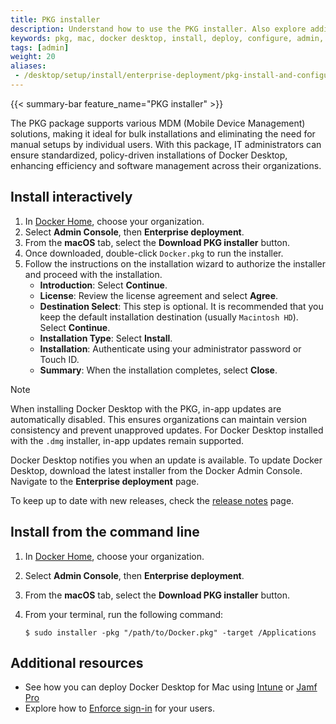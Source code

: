 ```yaml
---
title: PKG installer
description: Understand how to use the PKG installer. Also explore additional configuration options.
keywords: pkg, mac, docker desktop, install, deploy, configure, admin, mdm
tags: [admin]
weight: 20
aliases:
 - /desktop/setup/install/enterprise-deployment/pkg-install-and-configure/
---
```


{{< summary-bar feature_name="PKG installer" >}}

The PKG package supports various MDM (Mobile Device Management) solutions, making it ideal for bulk installations and eliminating the need for manual setups by individual users. With this package, IT administrators can ensure standardized, policy-driven installations of Docker Desktop, enhancing efficiency and software management across their organizations.

## Install interactively

1. In [Docker Home](http://app.docker.com), choose your organization.
2. Select **Admin Console**, then **Enterprise deployment**.
3. From the **macOS** tab, select the **Download PKG installer** button.
4. Once downloaded, double-click `Docker.pkg` to run the installer.
5. Follow the instructions on the installation wizard to authorize the installer and proceed with the installation.
   - **Introduction**: Select **Continue**.
   - **License**: Review the license agreement and select **Agree**.
   - **Destination Select**: This step is optional. It is recommended that you keep the default installation destination (usually `Macintosh HD`). Select **Continue**.
   - **Installation Type**: Select **Install**.
   - **Installation**: Authenticate using your administrator password or Touch ID.
   - **Summary**: When the installation completes, select **Close**.

> [!NOTE]
>
> When installing Docker Desktop with the PKG, in-app updates are automatically disabled. This ensures organizations can maintain version consistency and prevent unapproved updates. For Docker Desktop installed with the `.dmg` installer, in-app updates remain supported.
>
> Docker Desktop notifies you when an update is available. To update Docker Desktop, download the latest installer from the Docker Admin Console. Navigate to the **Enterprise deployment** page.
>
> To keep up to date with new releases, check the [release notes](/manuals/desktop/release-notes.md) page.

## Install from the command line

1. In [Docker Home](http://app.docker.com), choose your organization.
2. Select **Admin Console**, then **Enterprise deployment**.
3. From the **macOS** tab, select the **Download PKG installer** button.
4. From your terminal, run the following command:

   ```console
   $ sudo installer -pkg "/path/to/Docker.pkg" -target /Applications
   ```

## Additional resources

- See how you can deploy Docker Desktop for Mac using [Intune](use-intune.md) or [Jamf Pro](use-jamf-pro.md)
- Explore how to [Enforce sign-in](/manuals/enterprise/security/enforce-sign-in/methods.md#plist-method-mac-only) for your users.